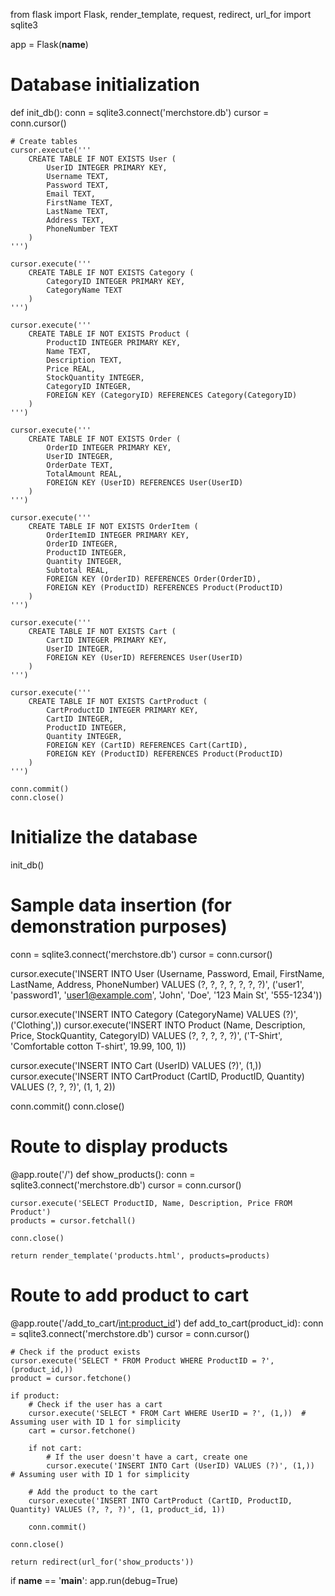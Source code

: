 from flask import Flask, render_template, request, redirect, url_for
import sqlite3

app = Flask(__name__)

# Database initialization
def init_db():
    conn = sqlite3.connect('merchstore.db')
    cursor = conn.cursor()

    # Create tables
    cursor.execute('''
        CREATE TABLE IF NOT EXISTS User (
            UserID INTEGER PRIMARY KEY,
            Username TEXT,
            Password TEXT,
            Email TEXT,
            FirstName TEXT,
            LastName TEXT,
            Address TEXT,
            PhoneNumber TEXT
        )
    ''')

    cursor.execute('''
        CREATE TABLE IF NOT EXISTS Category (
            CategoryID INTEGER PRIMARY KEY,
            CategoryName TEXT
        )
    ''')

    cursor.execute('''
        CREATE TABLE IF NOT EXISTS Product (
            ProductID INTEGER PRIMARY KEY,
            Name TEXT,
            Description TEXT,
            Price REAL,
            StockQuantity INTEGER,
            CategoryID INTEGER,
            FOREIGN KEY (CategoryID) REFERENCES Category(CategoryID)
        )
    ''')

    cursor.execute('''
        CREATE TABLE IF NOT EXISTS Order (
            OrderID INTEGER PRIMARY KEY,
            UserID INTEGER,
            OrderDate TEXT,
            TotalAmount REAL,
            FOREIGN KEY (UserID) REFERENCES User(UserID)
        )
    ''')

    cursor.execute('''
        CREATE TABLE IF NOT EXISTS OrderItem (
            OrderItemID INTEGER PRIMARY KEY,
            OrderID INTEGER,
            ProductID INTEGER,
            Quantity INTEGER,
            Subtotal REAL,
            FOREIGN KEY (OrderID) REFERENCES Order(OrderID),
            FOREIGN KEY (ProductID) REFERENCES Product(ProductID)
        )
    ''')

    cursor.execute('''
        CREATE TABLE IF NOT EXISTS Cart (
            CartID INTEGER PRIMARY KEY,
            UserID INTEGER,
            FOREIGN KEY (UserID) REFERENCES User(UserID)
        )
    ''')

    cursor.execute('''
        CREATE TABLE IF NOT EXISTS CartProduct (
            CartProductID INTEGER PRIMARY KEY,
            CartID INTEGER,
            ProductID INTEGER,
            Quantity INTEGER,
            FOREIGN KEY (CartID) REFERENCES Cart(CartID),
            FOREIGN KEY (ProductID) REFERENCES Product(ProductID)
        )
    ''')

    conn.commit()
    conn.close()

# Initialize the database
init_db()

# Sample data insertion (for demonstration purposes)
conn = sqlite3.connect('merchstore.db')
cursor = conn.cursor()

cursor.execute('INSERT INTO User (Username, Password, Email, FirstName, LastName, Address, PhoneNumber) VALUES (?, ?, ?, ?, ?, ?, ?)',
               ('user1', 'password1', 'user1@example.com', 'John', 'Doe', '123 Main St', '555-1234'))

cursor.execute('INSERT INTO Category (CategoryName) VALUES (?)', ('Clothing',))
cursor.execute('INSERT INTO Product (Name, Description, Price, StockQuantity, CategoryID) VALUES (?, ?, ?, ?, ?)',
               ('T-Shirt', 'Comfortable cotton T-shirt', 19.99, 100, 1))

cursor.execute('INSERT INTO Cart (UserID) VALUES (?)', (1,))
cursor.execute('INSERT INTO CartProduct (CartID, ProductID, Quantity) VALUES (?, ?, ?)', (1, 1, 2))

conn.commit()
conn.close()

# Route to display products
@app.route('/')
def show_products():
    conn = sqlite3.connect('merchstore.db')
    cursor = conn.cursor()

    cursor.execute('SELECT ProductID, Name, Description, Price FROM Product')
    products = cursor.fetchall()

    conn.close()

    return render_template('products.html', products=products)

# Route to add product to cart
@app.route('/add_to_cart/<int:product_id>')
def add_to_cart(product_id):
    conn = sqlite3.connect('merchstore.db')
    cursor = conn.cursor()

    # Check if the product exists
    cursor.execute('SELECT * FROM Product WHERE ProductID = ?', (product_id,))
    product = cursor.fetchone()

    if product:
        # Check if the user has a cart
        cursor.execute('SELECT * FROM Cart WHERE UserID = ?', (1,))  # Assuming user with ID 1 for simplicity
        cart = cursor.fetchone()

        if not cart:
            # If the user doesn't have a cart, create one
            cursor.execute('INSERT INTO Cart (UserID) VALUES (?)', (1,))  # Assuming user with ID 1 for simplicity

        # Add the product to the cart
        cursor.execute('INSERT INTO CartProduct (CartID, ProductID, Quantity) VALUES (?, ?, ?)', (1, product_id, 1))

        conn.commit()

    conn.close()

    return redirect(url_for('show_products'))

if __name__ == '__main__':
    app.run(debug=True)
